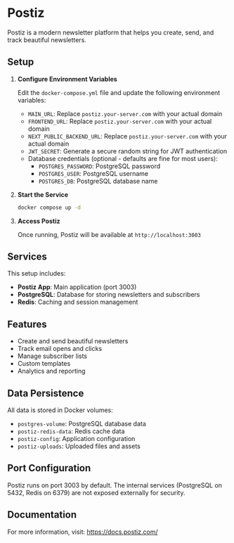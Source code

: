 # Postiz

Postiz is a modern newsletter platform that helps you create, send, and track beautiful newsletters.

## Setup

1. **Configure Environment Variables**
   
   Edit the `docker-compose.yml` file and update the following environment variables:
   
   - `MAIN_URL`: Replace `postiz.your-server.com` with your actual domain
   - `FRONTEND_URL`: Replace `postiz.your-server.com` with your actual domain  
   - `NEXT_PUBLIC_BACKEND_URL`: Replace `postiz.your-server.com` with your actual domain
   - `JWT_SECRET`: Generate a secure random string for JWT authentication
   - Database credentials (optional - defaults are fine for most users):
     - `POSTGRES_PASSWORD`: PostgreSQL password
     - `POSTGRES_USER`: PostgreSQL username
     - `POSTGRES_DB`: PostgreSQL database name

2. **Start the Service**
   ```bash
   docker compose up -d
   ```

3. **Access Postiz**
   
   Once running, Postiz will be available at `http://localhost:3003`

## Services

This setup includes:
- **Postiz App**: Main application (port 3003)
- **PostgreSQL**: Database for storing newsletters and subscribers
- **Redis**: Caching and session management

## Features

- Create and send beautiful newsletters
- Track email opens and clicks
- Manage subscriber lists
- Custom templates
- Analytics and reporting

## Data Persistence

All data is stored in Docker volumes:
- `postgres-volume`: PostgreSQL database data
- `postiz-redis-data`: Redis cache data
- `postiz-config`: Application configuration
- `postiz-uploads`: Uploaded files and assets

## Port Configuration

Postiz runs on port 3003 by default. The internal services (PostgreSQL on 5432, Redis on 6379) are not exposed externally for security.

## Documentation

For more information, visit: https://docs.postiz.com/ 